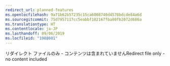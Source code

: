 ```yaml
---
redirect_url: planned-features
ms.openlocfilehash: 9a71b62b57235c15ca6008740d4578bdcde84a6d
ms.sourcegitcommit: 75d7957117cc5eabbf102167fba80fb2072d686a
ms.translationtype: HT
ms.contentlocale: ja-JP
ms.lasthandoff: 09/06/2019
ms.locfileid: "1988601"
---
```

<span data-ttu-id="3aeda-101">リダイレクト ファイルのみ - コンテンツは含まれていません</span><span class="sxs-lookup"><span data-stu-id="3aeda-101">Redirect file only - no content included</span></span>